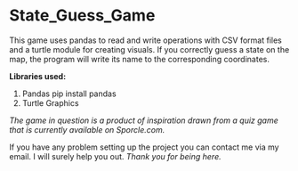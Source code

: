# State_Guess_Game
  This game uses pandas to read and write operations with CSV format files and a turtle module for creating visuals.
If you correctly guess a state on the map, the program will write its name to the corresponding coordinates.

**Libraries used:**
1. Pandas    pip install pandas
2. Turtle Graphics


_The game in question is a product of inspiration drawn from a quiz game that is currently available on Sporcle.com._

If you have any problem setting up the project you can contact me via my email. I will surely help you out.
_Thank you for being here._
